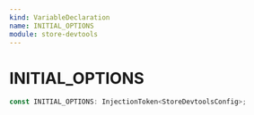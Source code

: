 ```yaml
---
kind: VariableDeclaration
name: INITIAL_OPTIONS
module: store-devtools
---
```


# INITIAL_OPTIONS

```ts
const INITIAL_OPTIONS: InjectionToken<StoreDevtoolsConfig>;
```
